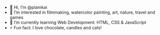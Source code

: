 - 👋 Hi, I’m @plamkai
- 👀 I’m interested in filmmaking, watercolor painting, art, nature, travel and games
- 🌱 I’m currently learning Web Development: HTML, CSS & JavaScript
- ⚡ Fun fact: I love chocolate, candles and cats!

<!---
plamkai/plamkai is a ✨ special ✨ repository because its `README.md` (this file) appears on your GitHub profile.
You can click the Preview link to take a look at your changes.
--->
